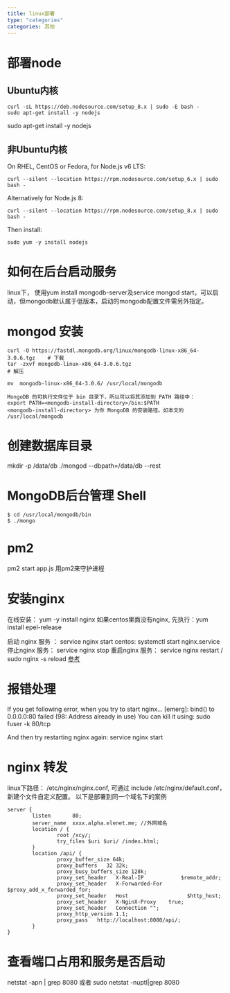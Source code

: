 ```yaml
---
title: linux部署
type: "categories"
categories: 其他
---
```


# 部署node
## Ubuntu内核
```
curl -sL https://deb.nodesource.com/setup_8.x | sudo -E bash -
sudo apt-get install -y nodejs
```

sudo apt-get install -y nodejs
## 非Ubuntu内核
On RHEL, CentOS or Fedora, for Node.js v6 LTS:
```
curl --silent --location https://rpm.nodesource.com/setup_6.x | sudo bash -
```
Alternatively for Node.js 8:
```
curl --silent --location https://rpm.nodesource.com/setup_8.x | sudo bash -
```
Then install:
```
sudo yum -y install nodejs
```

# 如何在后台启动服务
linux下， 使用yum install mongodb-server及service mongod start，可以启动，但mongodb默认属于低版本，启动的mongodb配置文件需另外指定。

# mongod 安装
```
curl -O https://fastdl.mongodb.org/linux/mongodb-linux-x86_64-3.0.6.tgz    # 下载
tar -zxvf mongodb-linux-x86_64-3.0.6.tgz                                   # 解压

mv  mongodb-linux-x86_64-3.0.6/ /usr/local/mongodb 

MongoDB 的可执行文件位于 bin 目录下，所以可以将其添加到 PATH 路径中：
export PATH=<mongodb-install-directory>/bin:$PATH
<mongodb-install-directory> 为你 MongoDB 的安装路径。如本文的 /usr/local/mongodb
```
# 创建数据库目录

mkdir -p /data/db
./mongod --dbpath=/data/db --rest

# MongoDB后台管理 Shell
```
$ cd /usr/local/mongodb/bin
$ ./mongo
```

# pm2
pm2 start app.js  用pm2来守护进程

# 安装nginx
在线安装： yum -y install nginx
如果centos里面没有nginx, 先执行：yum install epel-release

启动 nginx 服务 ： service nginx start
centos: systemctl start nginx.service
停止nginx 服务： service nginx stop
重启nginx 服务： service nginx restart    / sudo nginx -s reload
[参考](https://segmentfault.com/a/1190000007116797)

# 报错处理
If you get following error, when you try to start nginx…
[emerg]: bind() to 0.0.0.0:80 failed (98: Address already in use)
You can kill it using:
sudo fuser -k 80/tcp

And then try restarting nginx again:
service nginx start

# nginx 转发
linux下路径： /etc/nginx/nginx.conf, 可通过 include /etc/nginx/default.conf， 新建个文件自定义配置。
以下是部署到同一个域名下的案例
```
server {
        listen       80;
        server_name  xxxx.alpha.elenet.me; //外网域名
        location / {
                root /xcy/;
                try_files $uri $uri/ /index.html;
        }
        location /api/ {
                proxy_buffer_size 64k;
                proxy_buffers   32 32k;
                proxy_busy_buffers_size 128k;
                proxy_set_header   X-Real-IP            $remote_addr;
                proxy_set_header   X-Forwarded-For  $proxy_add_x_forwarded_for;
                proxy_set_header   Host                   $http_host;
                proxy_set_header   X-NginX-Proxy    true;
                proxy_set_header   Connection "";
                proxy_http_version 1.1;
                proxy_pass   http://localhost:8080/api/;
        }
}
```

# 查看端口占用和服务是否启动
netstat -apn | grep 8080
或者 sudo netstat -nuptl|grep 8080

